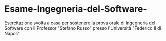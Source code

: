 # Esame-Ingegneria-del-Software-

Esercitazione svolta a casa per sostenere la prova orale di Ingegneria del Software con il Professor "Stefano Russo" presso l'Università "Federico II di Napoli"
